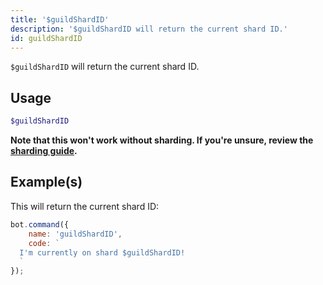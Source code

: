 ```yaml
---
title: '$guildShardID'
description: '$guildShardID will return the current shard ID.'
id: guildShardID
---
```


`$guildShardID` will return the current shard ID.

## Usage

```php
$guildShardID
```

**Note that this won't work without sharding. If you're unsure, review the [sharding guide](../../guides/client/6sharding.md).**

## Example(s)

This will return the current shard ID:

```javascript
bot.command({
    name: 'guildShardID',
    code: `
  I'm currently on shard $guildShardID!
  `
});
```
